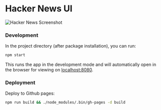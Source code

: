 # Hacker News UI

![Hacker News Screenshot](https://i.imgur.com/sdfp65H.png)

### Development

In the project directory (after package installation), you can run:

```bash
npm start
```

This runs the app in the development mode and will automatically open in the browser for viewing on [localhost:8080](http://localhost:8080).

### Deployment

Deploy to Github pages:

```bash
npm run build && ./node_modules/.bin/gh-pages -d build
```
